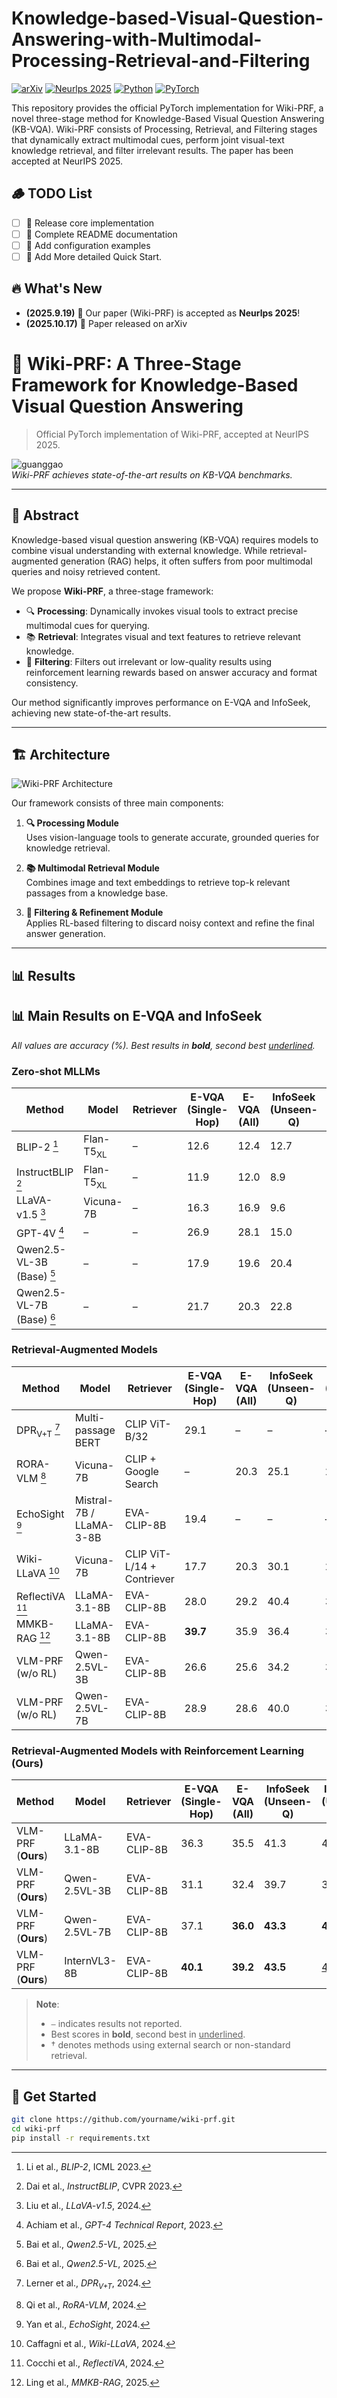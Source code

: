 # Knowledge-based-Visual-Question-Answering-with-Multimodal-Processing-Retrieval-and-Filtering
[![arXiv](https://img.shields.io/badge/arXiv-2510.14605-b31b1b.svg)](https://arxiv.org/abs/2510.14605)
[![Neurlps 2025](https://img.shields.io/badge/Neurlps%202025-Poster-red)]([https://icml.cc/](https://neurips.cc/))
[![Python](https://img.shields.io/badge/Python-3.10+-blue)](https://www.python.org/downloads/)
[![PyTorch](https://img.shields.io/badge/PyTorch-1.16+-orange)](https://pytorch.org/)

This repository provides the official PyTorch implementation for Wiki-PRF, a novel three-stage method for Knowledge-Based Visual Question Answering (KB-VQA). Wiki-PRF consists of Processing, Retrieval, and Filtering stages that dynamically extract multimodal cues, perform joint visual-text knowledge retrieval, and filter irrelevant results. The paper has been accepted at NeurIPS 2025.

## 🪵 TODO List

- [ ] 🔄 Release core implementation
- [ ] 🔄 Complete README documentation
- [ ] 🔄 Add configuration examples
- [ ] 🔄 Add More detailed Quick Start.

## 🔥 What's New

- **(2025.9.19)** 🎉 Our paper (Wiki-PRF) is accepted as **Neurlps 2025**!
- **(2025.10.17)** 📄 Paper released on arXiv

# 🧠 Wiki-PRF: A Three-Stage Framework for Knowledge-Based Visual Question Answering

> Official PyTorch implementation of Wiki-PRF, accepted at NeurIPS 2025.

![guanggao](assets/guanggao.png)  
*Wiki-PRF achieves state-of-the-art results on KB-VQA benchmarks.*

---

## 📌 Abstract

Knowledge-based visual question answering (KB-VQA) requires models to combine visual understanding with external knowledge. While retrieval-augmented generation (RAG) helps, it often suffers from poor multimodal queries and noisy retrieved content.  

We propose **Wiki-PRF**, a three-stage framework:

- 🔍 **Processing**: Dynamically invokes visual tools to extract precise multimodal cues for querying.  
- 📚 **Retrieval**: Integrates visual and text features to retrieve relevant knowledge.  
- 🧹 **Filtering**: Filters out irrelevant or low-quality results using reinforcement learning rewards based on answer accuracy and format consistency.

Our method significantly improves performance on E-VQA and InfoSeek, achieving new state-of-the-art results.

---

## 🏗️ Architecture

![Wiki-PRF Architecture](/assets/main.png)

Our framework consists of three main components:

1. **🔍 Processing Module**  
   Uses vision-language tools to generate accurate, grounded queries for knowledge retrieval.

2. **📚 Multimodal Retrieval Module**  
   Combines image and text embeddings to retrieve top-k relevant passages from a knowledge base.

3. **🧹 Filtering & Refinement Module**  
   Applies RL-based filtering to discard noisy context and refine the final answer generation.

---

## 📊 Results

## 📊 Main Results on E-VQA and InfoSeek

*All values are accuracy (%). Best results in **bold**, second best <u>underlined</u>.*

### Zero-shot MLLMs
| Method                              | Model               | Retriever | E-VQA (Single-Hop) | E-VQA (All) | InfoSeek (Unseen-Q) | InfoSeek (Unseen-E) | InfoSeek (All) |
|------------------------------------|---------------------|-----------|---------------------|-------------|----------------------|----------------------|----------------|
| BLIP-2 [^li2023blip]               | Flan-T5<sub>XL</sub> | –         | 12.6                | 12.4        | 12.7                 | 12.3                 | 12.5           |
| InstructBLIP [^dai2023instructblip]| Flan-T5<sub>XL</sub> | –         | 11.9                | 12.0        | 8.9                  | 7.4                  | 8.1            |
| LLaVA-v1.5 [^liu2024improved]      | Vicuna-7B           | –         | 16.3                | 16.9        | 9.6                  | 9.4                  | 9.5            |
| GPT-4V [^achiam2023gpt]            | –                   | –         | 26.9                | 28.1        | 15.0                 | 14.3                 | 14.6           |
| Qwen2.5-VL-3B (Base) [^bai2025qwen2] | –                 | –         | 17.9                | 19.6        | 20.4                 | 21.9                 | 21.4           |
| Qwen2.5-VL-7B (Base) [^bai2025qwen2] | –                 | –         | 21.7                | 20.3        | 22.8                 | 24.1                 | 23.7           |

### Retrieval-Augmented Models
| Method                     | Model                    | Retriever               | E-VQA (Single-Hop) | E-VQA (All) | InfoSeek (Unseen-Q) | InfoSeek (Unseen-E) | InfoSeek (All) |
|---------------------------|--------------------------|-------------------------|---------------------|-------------|----------------------|----------------------|----------------|
| DPR<sub>V+T</sub> [^lerner2024cross] | Multi-passage BERT   | CLIP ViT-B/32           | 29.1                | –           | –                    | –                    | 12.4           |
| RORA-VLM [^Qi2024RoRAVLMRR] | Vicuna-7B              | CLIP + Google Search    | –                   | 20.3        | 25.1                 | 27.3                 | –              |
| EchoSight [^yan2024echosight] | Mistral-7B / LLaMA-3-8B | EVA-CLIP-8B           | 19.4                | –           | –                    | –                    | 27.7           |
| Wiki-LLaVA [^caffagni2024wiki] | Vicuna-7B            | CLIP ViT-L/14 + Contriever | 17.7             | 20.3        | 30.1                 | 27.8                 | 28.9           |
| ReflectiVA [^cocchi2024augmenting] | LLaMA-3.1-8B       | EVA-CLIP-8B             | 28.0                | 29.2        | 40.4                 | 39.8                 | 40.1           |
| MMKB-RAG [^ling2025mmkb]   | LLaMA-3.1-8B            | EVA-CLIP-8B             | **39.7**            | 35.9        | 36.4                 | 36.3                 | 36.4           |
| VLM-PRF (w/o RL)           | Qwen-2.5VL-3B           | EVA-CLIP-8B             | 26.6                | 25.6        | 34.2                 | 33.7                 | 34.0           |
| VLM-PRF (w/o RL)           | Qwen-2.5VL-7B           | EVA-CLIP-8B             | 28.9                | 28.6        | 40.0                 | 39.4                 | 39.5           |

### Retrieval-Augmented Models with Reinforcement Learning (Ours)
| Method            | Model             | Retriever       | E-VQA (Single-Hop) | E-VQA (All) | InfoSeek (Unseen-Q) | InfoSeek (Unseen-E) | InfoSeek (All) |
|-------------------|-------------------|-----------------|---------------------|-------------|----------------------|----------------------|----------------|
| VLM-PRF (**Ours**) | LLaMA-3.1-8B     | EVA-CLIP-8B     | 36.3                | 35.5        | 41.3                 | 40.6                 | 40.8           |
| VLM-PRF (**Ours**) | Qwen-2.5VL-3B    | EVA-CLIP-8B     | 31.1                | 32.4        | 39.7                 | 38.8                 | 39.0           |
| VLM-PRF (**Ours**) | Qwen-2.5VL-7B    | EVA-CLIP-8B     | 37.1                | **36.0**    | **43.3**             | **42.7**             | **42.8**       |
| VLM-PRF (**Ours**) | InternVL3-8B     | EVA-CLIP-8B     | **40.1**            | **39.2**    | **43.5**             | <u>42.1</u>          | <u>42.5</u>    |

> **Note**:  
> - `–` indicates results not reported.  
> - Best scores in **bold**, second best in <u>underlined</u>.  
> - † denotes methods using external search or non-standard retrieval.

[^li2023blip]: Li et al., *BLIP-2*, ICML 2023.  
[^dai2023instructblip]: Dai et al., *InstructBLIP*, CVPR 2023.  
[^liu2024improved]: Liu et al., *LLaVA-v1.5*, 2024.  
[^achiam2023gpt]: Achiam et al., *GPT-4 Technical Report*, 2023.  
[^bai2025qwen2]: Bai et al., *Qwen2.5-VL*, 2025.  
[^lerner2024cross]: Lerner et al., *DPR<sub>V+T</sub>*, 2024.  
[^Qi2024RoRAVLMRR]: Qi et al., *RoRA-VLM*, 2024.  
[^yan2024echosight]: Yan et al., *EchoSight*, 2024.  
[^caffagni2024wiki]: Caffagni et al., *Wiki-LLaVA*, 2024.  
[^cocchi2024augmenting]: Cocchi et al., *ReflectiVA*, 2024.  
[^ling2025mmkb]: Ling et al., *MMKB-RAG*, 2025.

---

## 🚀 Get Started

```bash
git clone https://github.com/yourname/wiki-prf.git
cd wiki-prf
pip install -r requirements.txt
